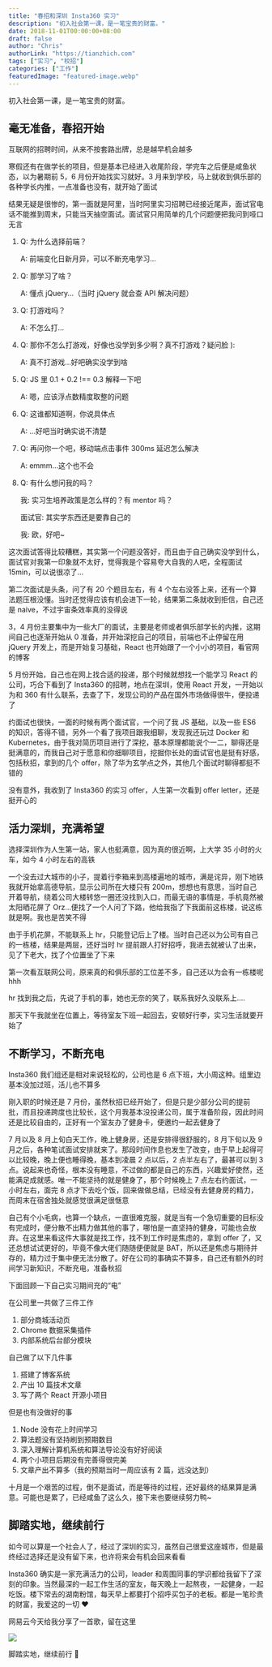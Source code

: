 ```yaml
---
title: "春招和深圳 Insta360 实习"
description: "初入社会第一课，是一笔宝贵的财富。"
date: 2018-11-01T00:00:00+08:00
draft: false
author: "Chris"
authorLink: "https://tianzhich.com"
tags: ["实习", "校招"]
categories: ["工作"]
featuredImage: "featured-image.webp"
---
```


初入社会第一课，是一笔宝贵的财富。

<!--more-->

## 毫无准备，春招开始

互联网的招聘时间，从来不按套路出牌，总是越早机会越多

寒假还有在做学长的项目，但是基本已经进入收尾阶段，学完车之后便是咸鱼状态，以为暑期前 5，6 月份开始找实习就好。3 月来到学校，马上就收到俱乐部的各种学长内推，一点准备也没有，就开始了面试

结果无疑是很惨的，第一面就是阿里，当时阿里实习招聘已经接近尾声，面试官电话不能推到周末，只能当天抽空面试。面试官只用简单的几个问题便把我问到哑口无言

1. Q: 为什么选择前端？

   A: 前端变化日新月异，可以不断充电学习...

2. Q: 那学习了啥？

   A: 懂点 jQuery...（当时 jQuery 就会查 API 解决问题）

3. Q: 打游戏吗？

   A: 不怎么打...

4. Q: 那你不怎么打游戏，好像也没学到多少啊？真不打游戏？疑问脸 ):

   A: 真不打游戏...好吧确实没学到啥

5. Q: JS 里 0.1 + 0.2 !== 0.3 解释一下吧

   A: 嗯，应该浮点数精度取整的问题

6. Q: 这谁都知道啊，你说具体点

   A: ...好吧当时确实说不清楚

7. Q: 再问你一个吧，移动端点击事件 300ms 延迟怎么解决

   A: emmm...这个也不会

8. Q: 有什么想问我的吗？

   我: 实习生培养政策是怎么样的？有 mentor 吗？

   面试官: 其实学东西还是要靠自己的

   我: 欧，好吧~

这次面试答得比较糟糕，其实第一个问题没答好，而且由于自己确实没学到什么，面试官对我第一印象就不太好，觉得我是个容易夸大自我的人吧，全程面试 15min，可以说很凉了...

第二次面试是头条，问了有 20 个题目左右，有 4 个左右没答上来，还有一个算法题压根没懂。当时还觉得应该有机会进下一轮，结果第二条就收到拒信，自己还是 naive，不过宇宙条效率真的没得说

3，4 月份主要集中为一些大厂的面试，主要是老师或者俱乐部学长的内推，这期间自己也逐渐开始从 0 准备，并开始深挖自己的项目，前端也不止停留在用 jQuery 开发上，而是开始复习基础，React 也开始跟了一个小小的项目，看官网的博客

5 月份开始，自己也在网上找合适的投递，那个时候就想找一个能学习 React 的公司，巧合下看到了 Insta360 的招聘，地点在深圳，使用 React 开发，一开始以为和 360 有什么联系，去查了下，发现公司的产品在国外市场做得很牛，便投递了

约面试也很快，一面的时候有两个面试官，一个问了我 JS 基础，以及一些 ES6 的知识，答得不错，另外一个看了我项目跟我细聊，发现我还玩过 Docker 和 Kubernetes，由于我对简历项目进行了深挖，基本原理都能说个一二，聊得还是挺满意的，而我自己对于愿意和你细聊项目，挖掘你长处的面试官也是挺有好感，包括秋招，拿到的几个 offer，除了华为玄学点之外，其他几个面试时聊得都挺不错的

没有意外，我收到了 Insta360 的实习 offer，人生第一次看到 offer letter，还是挺开心的

## 活力深圳，充满希望

选择深圳作为人生第一站，家人也挺满意，因为真的很近啊，上大学 35 小时的火车，如今 4 小时左右的高铁

一个没去过大城市的小子，提着行李箱来到高楼遍地的城市，满是诧异，刚下地铁我就开始拿高德导航，显示公司所在大楼只有 200m，想想也有意思，当时自己开着导航，绕着公司大楼转悠一圈还没找到入口，而最无语的事情是，手机竟然被太阳晒花屏了 Orz…便找了一个人问了下路，他给我指了下我面前这栋楼，说这栋就是啊。我也是苦笑不得

由于手机花屏，不能联系上 hr，只能登记后上了楼。当时自己还以为公司有自己的一栋楼，结果是两层，还好当时 hr 提前跟人打好招呼，我进去就被认了出来，见了下老大，找了个位置坐了下来

第一次看互联网公司，原来真的和俱乐部的工位差不多，自己还以为会有一栋楼呢 hhh

hr 找到我之后，先说了手机的事，她也无奈的笑了，联系我好久没联系上....

那天下午我就坐在位置上，等待室友下班一起回去，安顿好行李，实习生活就要开始了

## 不断学习，不断充电

Insta360 我们组还是相对来说轻松的，公司也是 6 点下班，大小周这种。组里边基本没加过班，活儿也不算多

刚入职的时候还是 7 月份，虽然秋招已经开始了，但是只是少部分公司的提前批，而且投递跨度也比较长，这个月我基本没投递公司，属于准备阶段，因此时间还是比较自由的，正好有一个室友办了健身卡，便邀约一起去健身了

7 月以及 8 月上旬白天工作，晚上健身房，还是安排得很舒服的，8 月下旬以及 9 月之后，各种笔试面试安排就来了。那段时间作息也发生了改变，由于早上起得可以比较晚，晚上便也睡得晚，基本到凌晨 2 点以后，2 点半左右了，最甚可以到 3 点。说起来也奇怪，根本没有睡意，不过做的都是自己的东西，兴趣爱好使然，还能满足成就感。唯一不能坚持的就是健身了，那个时候晚上 7 点左右约面试，一小时左右，面完 8 点才下去吃个饭，回来做做总结，已经没有去健身房的精力，而周末在宿舍独处就感觉很满足很惬意

自己有个小毛病，也算一个缺点，一直很难克服，就是当有一个急切重要的目标没有完成时，便分散不出精力做其他的事了，哪怕是一直坚持的健身，可能也会放弃。在这里来看这件大事就是找工作，找不到工作时是焦虑的，拿到 offer 了，又还总想试试更好的，毕竟不像大佬们随随便便就是 BAT，所以还是焦虑与期待并存的，精力过于集中便无法分散了。好在公司的事确实不算多，自己还有额外的时间学习新知识，不断充电，准备秋招

下面回顾一下自己实习期间充的“电”

在公司里一共做了三件工作

1. 部分商城活动页
2. Chrome 数据采集插件
3. 内部系统后台部分模块

自己做了以下几件事

1. 搭建了博客系统
2. 产出 10 篇技术文章
3. 写了两个 React 开源小项目

但是也有没做好的事

1. Node 没有花上时间学习
2. 算法题没有坚持刷到预期数目
3. 深入理解计算机系统和算法导论没有好好阅读
4. 两个小项目后期没有完善得很完美
5. 文章产出不算多（我的预期当时一周应该有 2 篇，远没达到）

十月是一个艰苦的过程，倒不是面试，而是等待的过程，还好最终的结果算是满意。可能也是累了，已经咸鱼了这么久，接下来也要继续努力鸭~

## 脚踏实地，继续前行

如今可以算是一个社会人了，经过了深圳的实习，虽然自己很爱这座城市，但是最终经过选择还是没有留下来，也许将来会有机会回来看看

Insta360 确实是一家充满活力的公司，leader 和周围同事的学识都给我留下了深刻的印象。当然最深的一起工作生活的室友，每天晚上一起熬夜，一起健身，一起吃饭。楼下常去的湖南粉馆，每天早上都要打个招呼买包子的老板。都是一笔珍贵的财富，我爱这的一切 ❤️

网易云今天给我分享了一首歌，留在这里

![](zaijian_netease.jpg)

脚踏实地，继续前行 🏃

